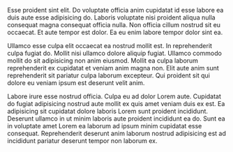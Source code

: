 Esse proident sint elit. Do voluptate officia anim cupidatat id esse labore ea duis aute esse adipisicing do. Laboris voluptate nisi proident aliqua nulla consequat magna consequat officia nulla. Non officia cillum nostrud sit eu occaecat. Et aute tempor est dolor. Ea eu enim labore tempor dolor sint ea.

Ullamco esse culpa elit occaecat ea nostrud mollit est. In reprehenderit culpa fugiat do. Mollit nisi ullamco dolore aliquip fugiat. Ullamco commodo mollit do sit adipisicing non anim eiusmod. Mollit ea culpa laborum reprehenderit ex cupidatat et veniam anim magna non. Elit aute anim sunt reprehenderit sit pariatur culpa laborum excepteur. Qui proident sit qui dolore eu veniam ipsum est deserunt velit anim.

Labore irure esse nostrud officia. Culpa eu ad dolor Lorem aute. Cupidatat do fugiat adipisicing nostrud aute mollit ex quis amet veniam duis ex est. Ea adipisicing sit cupidatat dolore laboris Lorem sunt proident incididunt. Deserunt ullamco in ut minim laboris aute proident incididunt ea do. Sunt ea in voluptate amet Lorem ea laborum ad ipsum minim cupidatat esse consequat. Reprehenderit deserunt anim laborum nostrud adipisicing est ad incididunt pariatur deserunt tempor non laborum ex.
